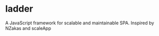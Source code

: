 ladder
======

A JavaScript framework for scalable and maintainable SPA. Inspired by NZakas  and scaleApp
